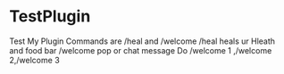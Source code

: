 # TestPlugin
Test
My Plugin Commands are 
/heal and /welcome
/heal heals ur Hleath and food bar
/welcome pop or chat message Do /welcome 1 ,/welcome 2,/welcome 3
